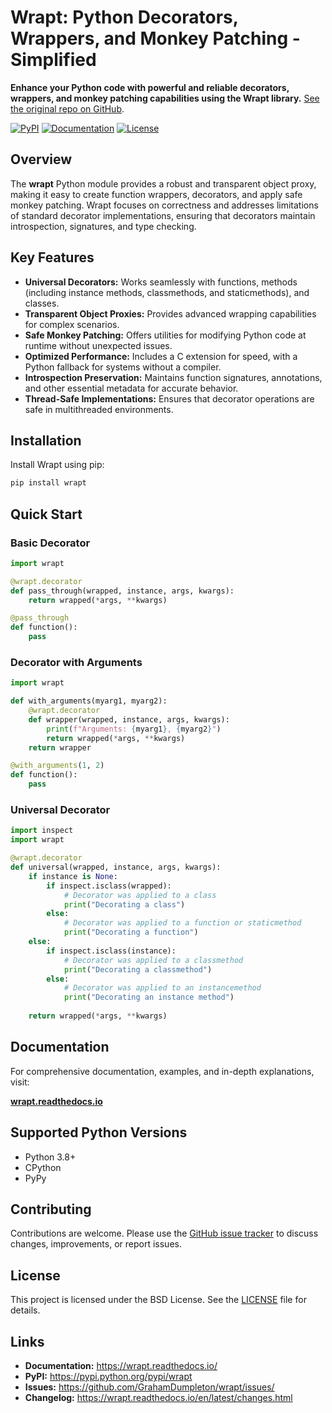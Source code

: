 # Wrapt: Python Decorators, Wrappers, and Monkey Patching - Simplified

**Enhance your Python code with powerful and reliable decorators, wrappers, and monkey patching capabilities using the Wrapt library.**  [See the original repo on GitHub](https://github.com/GrahamDumpleton/wrapt).

[![PyPI](https://img.shields.io/pypi/v/wrapt.svg?logo=python&cacheSeconds=3600)](https://pypi.python.org/pypi/wrapt)
[![Documentation](https://img.shields.io/badge/docs-wrapt.readthedocs.io-blue.svg)](https://wrapt.readthedocs.io/)
[![License](https://img.shields.io/badge/license-BSD-green.svg)](LICENSE)

## Overview

The **wrapt** Python module provides a robust and transparent object proxy, making it easy to create function wrappers, decorators, and apply safe monkey patching. Wrapt focuses on correctness and addresses limitations of standard decorator implementations, ensuring that decorators maintain introspection, signatures, and type checking.

## Key Features

*   **Universal Decorators:** Works seamlessly with functions, methods (including instance methods, classmethods, and staticmethods), and classes.
*   **Transparent Object Proxies:**  Provides advanced wrapping capabilities for complex scenarios.
*   **Safe Monkey Patching:** Offers utilities for modifying Python code at runtime without unexpected issues.
*   **Optimized Performance:** Includes a C extension for speed, with a Python fallback for systems without a compiler.
*   **Introspection Preservation:**  Maintains function signatures, annotations, and other essential metadata for accurate behavior.
*   **Thread-Safe Implementations:** Ensures that decorator operations are safe in multithreaded environments.

## Installation

Install Wrapt using pip:

```bash
pip install wrapt
```

## Quick Start

### Basic Decorator

```python
import wrapt

@wrapt.decorator
def pass_through(wrapped, instance, args, kwargs):
    return wrapped(*args, **kwargs)

@pass_through
def function():
    pass
```

### Decorator with Arguments

```python
import wrapt

def with_arguments(myarg1, myarg2):
    @wrapt.decorator
    def wrapper(wrapped, instance, args, kwargs):
        print(f"Arguments: {myarg1}, {myarg2}")
        return wrapped(*args, **kwargs)
    return wrapper

@with_arguments(1, 2)
def function():
    pass
```

### Universal Decorator

```python
import inspect
import wrapt

@wrapt.decorator
def universal(wrapped, instance, args, kwargs):
    if instance is None:
        if inspect.isclass(wrapped):
            # Decorator was applied to a class
            print("Decorating a class")
        else:
            # Decorator was applied to a function or staticmethod
            print("Decorating a function")
    else:
        if inspect.isclass(instance):
            # Decorator was applied to a classmethod
            print("Decorating a classmethod")
        else:
            # Decorator was applied to an instancemethod
            print("Decorating an instance method")
    
    return wrapped(*args, **kwargs)
```

## Documentation

For comprehensive documentation, examples, and in-depth explanations, visit:

[**wrapt.readthedocs.io**](https://wrapt.readthedocs.io/)

## Supported Python Versions

*   Python 3.8+
*   CPython
*   PyPy

## Contributing

Contributions are welcome. Please use the [GitHub issue tracker](https://github.com/GrahamDumpleton/wrapt/issues/) to discuss changes, improvements, or report issues.

## License

This project is licensed under the BSD License.  See the [LICENSE](LICENSE) file for details.

## Links

*   **Documentation:** https://wrapt.readthedocs.io/
*   **PyPI:** https://pypi.python.org/pypi/wrapt
*   **Issues:** https://github.com/GrahamDumpleton/wrapt/issues/
*   **Changelog:** https://wrapt.readthedocs.io/en/latest/changes.html